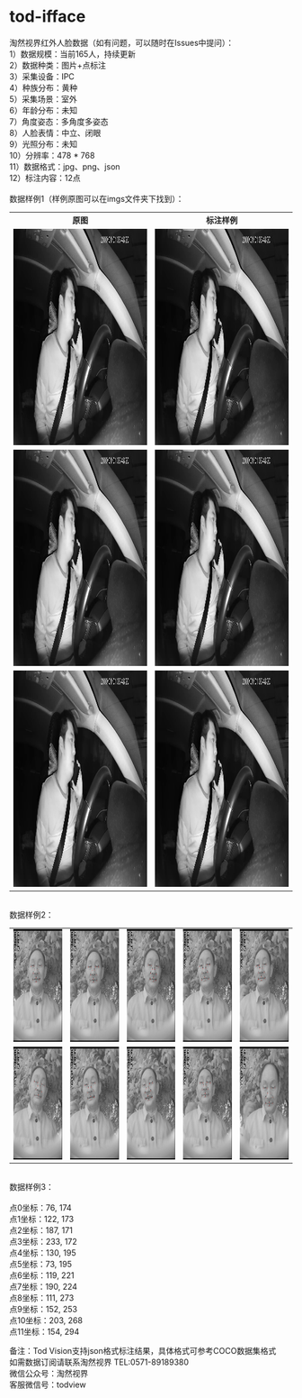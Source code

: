 # tod-ifface
淘然视界红外人脸数据（如有问题，可以随时在Issues中提问）：<br>
1）数据规模：当前165人，持续更新<br>
2）数据种类：图片+点标注<br>
3）采集设备：IPC<br>
4）种族分布：黄种<br>
5）采集场景：室外<br>
6）年龄分布：未知<br>
7）角度姿态：多角度多姿态<br>
8）人脸表情：中立、闭眼<br>
9）光照分布：未知<br>
10）分辨率：478 * 768<br>
11）数据格式：jpg、png、json<br>
12）标注内容：12点<br>
<br>数据样例1（样例原图可以在imgs文件夹下找到）：<br>
<table>
  <tr>
    <th>原图</th>
    <th>标注样例</th>
  </tr>
  <tr>
    <td> <img src="https://github.com/tubceanhlj/tod-ifface/blob/master/imgs/1.jpg" width="239" height="384" /> </td>
    <td> <img src="https://github.com/tubceanhlj/tod-ifface/blob/master/imgs/1.jpg" width="239" height="384" /> </td>
  </tr>
  <tr>
    <td> <img src="https://github.com/tubceanhlj/tod-ifface/blob/master/imgs/1.jpg" width="239" height="384" /> </td>
    <td> <img src="https://github.com/tubceanhlj/tod-ifface/blob/master/imgs/1.jpg" width="239" height="384" /> </td>
  </tr>
  <tr>
    <td> <img src="https://github.com/tubceanhlj/tod-ifface/blob/master/imgs/1.jpg" width="239" height="384" /> </td>
    <td> <img src="https://github.com/tubceanhlj/tod-ifface/blob/master/imgs/1.jpg" width="239" height="384" /> </td>
  </tr>      
</table>
      
<br>数据样例2：<br>
<table>
  <tr>
     <td> <img src="https://github.com/tubceanhlj/tod-ifface/blob/master/imgs/46755871148608171890.jpg.jpg" width="100" height="200" /> </td>
     <td> <img src="https://github.com/tubceanhlj/tod-ifface/blob/master/imgs/46755871148656641390.jpg.jpg" width="100" height="200" /> </td>
     <td> <img src="https://github.com/tubceanhlj/tod-ifface/blob/master/imgs/46755871148812739590.jpg.jpg" width="100" height="200"  /> </td>
     <td> <img src="https://github.com/tubceanhlj/tod-ifface/blob/master/imgs/46755871148967581120.jpg.jpg" width="100" height="200" /> </td>
     <td> <img src="https://github.com/tubceanhlj/tod-ifface/blob/master/imgs/46755871148984474650.jpg.jpg" width="100" height="200"  /> </td>
  </tr>
  <tr>
     <td> <img src="https://github.com/tubceanhlj/tod-ifface/blob/master/imgs/46755871149314550840.jpg.jpg" width="100" height="200" /> </td>
     <td> <img src="https://github.com/tubceanhlj/tod-ifface/blob/master/imgs/46755871149495257620.jpg.jpg" width="100" height="200" /> </td>
     <td> <img src="https://github.com/tubceanhlj/tod-ifface/blob/master/imgs/46755871149522347730.jpg.jpg" width="100" height="200"  /> </td>
     <td> <img src="https://github.com/tubceanhlj/tod-ifface/blob/master/imgs/46755871149689867360.jpg.jpg" width="100" height="200"  /> </td>
     <td> <img src="https://github.com/tubceanhlj/tod-ifface/blob/master/imgs/46755871149714221410.jpg.jpg" width="100" height="200"  /> </td>
  </tr>
 
</table>

<br>数据样例3：<br>    
点0坐标：76, 174<br> 
点1坐标：122, 173<br> 
点2坐标：187, 171<br> 
点3坐标：233, 172<br> 
点4坐标：130, 195<br> 
点5坐标：73, 195<br> 
点6坐标：119, 221<br> 
点7坐标：190, 224<br> 
点8坐标：111, 273<br> 
点9坐标：152, 253<br> 
点10坐标：203, 268<br> 
点11坐标：154, 294<br> 

备注：Tod Vision支持json格式标注结果，具体格式可参考COCO数据集格式<br> 
如需数据订阅请联系淘然视界 TEL:0571-89189380<br> 
微信公众号：淘然视界<br> 
客服微信号：todview<br> 
      
